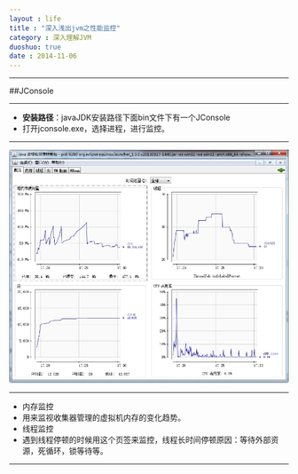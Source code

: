 ```yaml
---
layout : life
title : "深入浅出jvm之性能监控"
category : 深入理解JVM
duoshuo: true
date : 2014-11-06
---
```

------------

##JConsole

------------

* **安装路径**：javaJDK安装路径下面bin文件下有一个JConsole
* 打开jconsole.exe，选择进程，进行监控。

-------------

![onepiece](/life/picture/jconsole.jpg)

-------------

* 内存监控
 * 用来监视收集器管理的虚拟机内存的变化趋势。
* 线程监控
 * 遇到线程停顿的时候用这个页签来监控，线程长时间停顿原因：等待外部资源，死循环，锁等待等。
 
-------------
